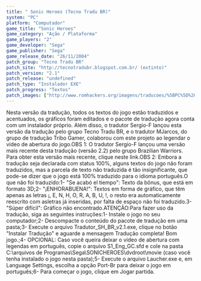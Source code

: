 ```yaml
---
title: " Sonic Heroes (Tecno Tradu BR)"
system: "PC"
platform: "Computador"
game_title: "Sonic Heroes"
game_category: "Ação / Plataforma"
game_players: "2"
game_developer: "Sega"
game_publisher: "Sega"
game_release_date: "26/11/2004"
patch_group: "Tecno Tradu BR"
patch_site: "http://tecnotradubr.blogspot.com.br/ (extinto)"
patch_version: "2.1"
patch_release: "undefined"
patch_type: "Instalador EXE"
patch_progress: "Textos"
patch_images: ["http://www.romhackers.org/imagens/traducoes/%5BPC%5D%20Sonic%20Heroes%20-%20Tecno%20Tradu%20BR%20-%201.jpg","http://www.romhackers.org/imagens/traducoes/%5BPC%5D%20Sonic%20Heroes%20-%20Tecno%20Tradu%20BR%20-%202.jpg","http://www.romhackers.org/imagens/traducoes/%5BPC%5D%20Sonic%20Heroes%20-%20Tecno%20Tradu%20BR%20-%203.jpg"]
---
```

Nesta versão da tradução, todos os textos do jogo estão traduzidos e acentuados, os gráficos foram editados e o pacote de tradução agora conta com um instalador próprio. Além disso, o tradutor Sergio-F lançou esta versão da tradução pelo grupo Tecno Tradu BR, e o tradutor MJarcos, do grupo de tradução Tribo Gamer, colaborou com este projeto ao legendar o vídeo de abertura do jogo.OBS 1: O tradutor Sergio-F lançou uma versão mais recente desta tradução (versão 2.2) pelo grupo Brazilian Warriors. Para obter esta versão mais recente, clique neste link.OBS 2: Embora a tradução seja declarada com status 100%, alguns textos do jogo não foram traduzidos, mas a parcela de texto não traduzida é tão insignificante, que pode-se dizer que o jogo está 100% traduzido para o idioma português.O que não foi traduzido:1- "Se acabó el tiempo": Texto da bônus, que está em formato 3D;2- "¡ENHORABUENA!": Textos em forma de gráfico, que têm apenas as letras ¡, E, N, H, O, R, A, B, U, !, o resto era automaticamente reescrito com asletras já inseridas, por falta de espaço não foi traduzido.3- "Súper difícil": Gráfico não encontrado.ATENÇÃO:Para fazer uso da tradução, siga as seguintes instruções:1- Instale o jogo no seu computador;2- Descompacte o conteúdo do pacote de tradução em uma pasta;3- Execute o arquivo Tradutor_SH_BR_v2.1.exe, clique no botão "Instalar Tradução" e aguarde a mensagem Tradução completa! Bom jogo.;4- OPCIONAL: Caso você queira deixar o vídeo de abertura com legendas em português, copie o arquivo S1_Eng_GC.sfd e cole na pasta C:\arquivos de Programas\Sega\SONICHEROES\dvdroot\movie (caso você tenha instalado o jogo nesta pasta);5- Execute o arquivo Laucher.exe e, em Language Settings, escolha a opção Port-Br para deixar o jogo em português;6- Para começar o jogo, clique em Jogar partida.